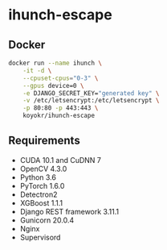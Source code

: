 # ihunch-escape

## Docker
```sh
docker run --name ihunch \
    -it -d \
    --cpuset-cpus="0-3" \
    --gpus device=0 \
    -e DJANGO_SECRET_KEY="generated key" \
    -v /etc/letsencrypt:/etc/letsencrypt \
    -p 80:80 -p 443:443 \
    koyokr/ihunch-escape
```

## Requirements
- CUDA 10.1 and CuDNN 7
- OpenCV 4.3.0
- Python 3.6
- PyTorch 1.6.0
- Detectron2
- XGBoost 1.1.1
- Django REST framework 3.11.1
- Gunicorn 20.0.4
- Nginx
- Supervisord
